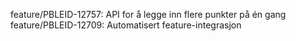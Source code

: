 feature/PBLEID-12757: API for å legge inn flere punkter på én gang
feature/PBLEID-12709: Automatisert feature-integrasjon
